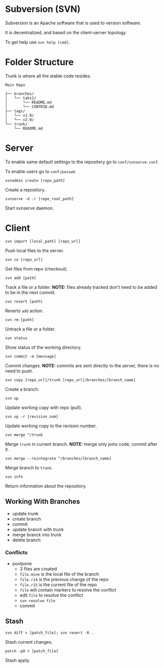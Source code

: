# Subversion (SVN)
Subversion is an Apache software that is used to version software.

It is decentralized, and based on the client-server topology.

To get help use `svn help [cmd]`.

# Folder Structure
Trunk is where all the stable code resides.

```
Main Repo

├── branches/
│   └── taks1/
│       └── README.md
│       └── CONTRIB.md
├── tags/
│   └── v1.0/
│   └── v2.0/
└── trunk/
    └── README.md
```

# Server
To enable same default settings to the repository go to `conf/svnserve.conf`.

To enable users go to `conf/passwd`.

`svnadmin create [repo_path]`

Create a repository.

`svnserve -d -r [repo_root_path]`

Start svnserve daemon.

# Client

`svn import [local_path] [repo_url]`

Push local files to the server.

`svn co [repo_url]`

Get files from repo (checkout).

`svn add [path]`

Track a file or a folder. **NOTE:** files already tracked don't need to be added to be in the next commit.

`svn revert [path]`

Reverts `add` action.

`svn rm [path]`

Untrack a file or a folder.

`svn status`

Show status of the working directory.

`svn commit -m [message]`

Commit changes. **NOTE:** commits are sent directly to the server, there is no need to push.

`svn copy [repo_url]/trunk [repo_url]/branches/[branch_name]`

Create a branch.

`svn up`

Update working copy with repo (pull).

`svn up -r [revision_num]`

Update working copy to the revision number.

`svn merge ^/trunk`

Merge `trunk` in current branch. **NOTE:** merge only joins code, commit after it.

`svn merge --reintegrate ^/branches/[branch_name]`

Merge branch to `trunk`.

`svn info`

Return information about the repository.

## Working With Branches
- update trunk
- create branch
- commit
- update branch with trunk
- merge branck into trunk
- delete branch

### Conflicts
- postpone
  - 3 files are created
  - `file.mine` is the local file of the branch
  - `file.r14` is the previous change of the repo
  - `file.r15` is the current file of the repo
  - `file` will contain markers to resolve the conflict
  - edit `file` to resolve the conflict
  - `svn resolve file`
  - commit

## Stash

`svn diff > [patch_file]; svn revert -R .`

Stash current changes.

`patch -p0 < [patch_file]`

Stash apply.
